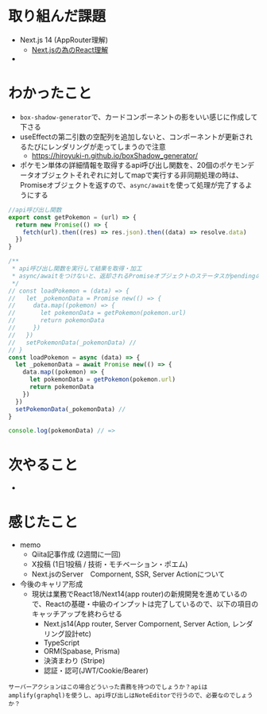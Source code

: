 # 取り組んだ課題

- Next.js 14 (AppRouter理解)
  - [Next.jsの為のReact理解](https://nextjs.org/learn/react-foundations/server-and-client-components)
- 

# わかったこと

+ `box-shadow-generator`で、カードコンポーネントの影をいい感じに作成して下さる
+ useEffectの第二引数の空配列を追加しないと、コンポーネントが更新されるたびにレンダリングが走ってしまうので注意
  + https://hiroyuki-n.github.io/boxShadow_generator/
+ ポケモン単体の詳細情報を取得するapi呼び出し関数を、20個のポケモンデータオブジェクトそれぞれに対してmapで実行する非同期処理の時は、Promiseオブジェクトを返すので、`async/await`を使って処理が完了するようにする

```js
//api呼び出し関数
export const getPokemon = (url) => {
  return new Promise(() => {
    fetch(url).then((res) => res.json).then((data) => resolve.data)
  })
}

/**
 * api呼び出し関数を実行して結果を取得・加工
 * async/awaitをつけないと、返却されるPromiseオブジェクトのステータスがpendingのままになる
 */
// const loadPokemon = (data) => {
//   let _pokemonData = Promise new(() => {
//     data.map((pokemon) => {
//       let pokemonData = getPokemon(pokemon.url)
//       return pokemonData
//     })
//   })
//   setPokemonData(_pokemonData) // 
// }
const loadPokemon = async (data) => {
  let _pokemonData = await Promise new(() => {
    data.map((pokemon) => {
      let pokemonData = getPokemon(pokemon.url)
      return pokemonData
    })
  })
  setPokemonData(_pokemonData) // 
}

console.log(pokemonData) // => 
```
# 次やること

- 

# 感じたこと

- memo
  - Qiita記事作成 (2週間に一回)
  - X投稿 (1日1投稿 / 技術・モチベーション・ポエム)
  - Next.jsのServer　Compornent, SSR, Server Actionについて
- 今後のキャリア形成
  - 現状は業務でReact18/Next14(app router)の新規開発を進めているので、Reactの基礎・中級のインプットは完了しているので、以下の項目のキャッチアップを終わらせる
    - Next.js14(App router, Server Compornent, Server Action, レンダリング設計etc)
    - TypeScript
    - ORM(Spabase, Prisma)
    - 決済まわり (Stripe)
    - 認証・認可(JWT/Cookie/Bearer)




```
サーバーアクションはこの場合どういった責務を持つのでしょうか？apiはamplify(graphql)を使うし、api呼び出しはNoteEditorで行うので、必要なのでしょうか？
```